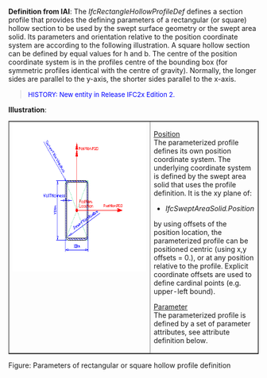 **Definition
from IAI**: The _IfcRectangleHollowProfileDef_ defines a section profile that provides the defining parameters of a rectangular (or square) hollow section to be used by the swept surface geometry or the swept area solid. Its parameters and orientation relative to the position coordinate system are according to the following illustration. A square hollow section can be defined by equal values for h and b. The centre of the position coordinate system is in the profiles centre of the bounding box (for symmetric profiles identical with the centre of gravity). Normally, the longer sides are parallel to the y-axis, the shorter sides parallel to the x-axis.

> <font color="#0000ff" size="-1">HISTORY: New entity
in
Release IFC2x Edition 2.</font>

**Illustration**:

<table style="text-align: left; width: 100%;" border="1" cellpadding="2" cellspacing="2">
  <tbody>
    <tr>
      <td style="vertical-align: top; text-align: left; width: 420px;"><a href="drawings/IfcRectangleHollowProfileDef.dwf"><img src="figures/IfcRectangleHollowProfileDef.gif" alt="hollow rectange shape profile" border="0" height="300" width="400"></a></td>
      <td style="vertical-align: top; text-align: left;">
      <p><u>Position</u>
      <br>
The parameterized profile defines its own position coordinate system.
The underlying
coordinate system is defined by the swept area solid
that uses the profile definition. It is the xy plane of:</p>
      <ul>
        <li style="font-style: italic;">IfcSweptAreaSolid.Position</li>
      </ul>
by using offsets of the position location, the parameterized profile
can be positioned centric (using x,y offsets = 0.), or at any position
relative to the profile. Explicit coordinate offsets are used to define
cardinal points (e.g. upper-left bound).<span style="font-style: italic;"></span>
      <p><u>Parameter</u>
      <br>
The parameterized profile
is defined by a set of parameter attributes, see attribute definition
below.</p>
      </td>
    </tr>
  </tbody>
</table>

Figure: Parameters of rectangular or square hollow profile definition